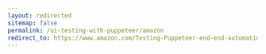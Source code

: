 ```yaml
---
layout: redirected
sitemap: false
permalink: /ui-testing-with-puppeteer/amazon
redirect_to: https://www.amazon.com/Testing-Puppeteer-end-end-automation/dp/180020678X
---
```


